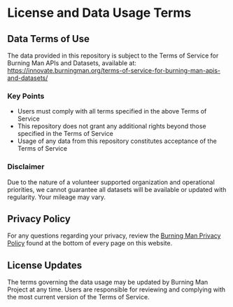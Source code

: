 # License and Data Usage Terms

## Data Terms of Use
The data provided in this repository is subject to the Terms of Service for Burning Man APIs and Datasets, available at: https://innovate.burningman.org/terms-of-service-for-burning-man-apis-and-datasets/

### Key Points
- Users must comply with all terms specified in the above Terms of Service
- This repository does not grant any additional rights beyond those specified in the Terms of Service
- Usage of any data from this repository constitutes acceptance of the Terms of Service

### Disclaimer
Due to the nature of a volunteer supported organization and operational priorities, we cannot guarantee all datasets will be available or updated with regularity. Your mileage may vary.

## Privacy Policy
For any questions regarding your privacy, review the [Burning Man Privacy Policy](https://burningman.org/privacy-policy/) found at the bottom of every page on this website.

## License Updates
The terms governing the data usage may be updated by Burning Man Project at any time. Users are responsible for reviewing and complying with the most current version of the Terms of Service.
